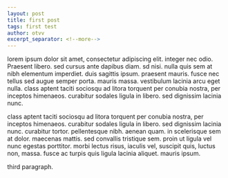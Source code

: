 ```yaml
---
layout: post
title: first post
tags: first test
author: otvv
excerpt_separator: <!--more-->
---
```


<p>lorem ipsum dolor sit amet, consectetur adipiscing elit. integer nec odio. Praesent libero. sed cursus ante dapibus diam. sd nisi. nulla quis sem at nibh elementum imperdiet. duis sagittis ipsum. praesent mauris. fusce nec tellus sed augue semper porta. mauris massa. vestibulum lacinia arcu eget nulla. class aptent taciti sociosqu ad litora torquent per conubia nostra, per inceptos himenaeos. curabitur sodales ligula in libero. sed dignissim lacinia nunc.</p>

<!--more-->

<p>class aptent taciti sociosqu ad litora torquent per conubia nostra, per inceptos himenaeos. curabitur sodales ligula in libero. sed dignissim lacinia nunc. curabitur tortor. pellentesque nibh. aenean quam. in scelerisque sem at dolor. maecenas mattis. sed convallis tristique sem. proin ut ligula vel nunc egestas porttitor. morbi lectus risus, iaculis vel, suscipit quis, luctus non, massa. fusce ac turpis quis ligula lacinia aliquet. mauris ipsum.</p>

<p>third paragraph.</p>
